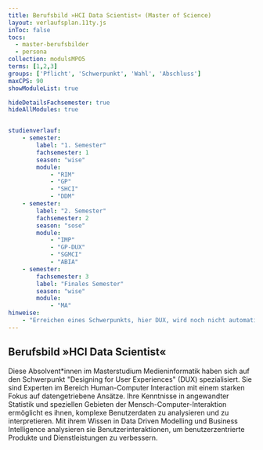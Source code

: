 ```yaml
---
title: Berufsbild »HCI Data Scientist« (Master of Science)
layout: verlaufsplan.11ty.js
inToc: false
tocs:
  - master-berufsbilder
  - persona
collection: modulsMPO5
terms: [1,2,3]
groups: ['Pflicht', 'Schwerpunkt', 'Wahl', 'Abschluss']
maxCPS: 90
showModuleList: true

hideDetailsFachsemester: true
hideAllModules: true


studienverlauf:
    - semester:
        label: "1. Semester"
        fachsemester: 1
        season: "wise"
        module: 
            - "RIM"
            - "GP"
            - "SHCI"
            - "DDM"
    - semester:
        label: "2. Semester"
        fachsemester: 2
        season: "sose"
        module: 
            - "IMP"
            - "GP-DUX"
            - "SGMCI"
            - "ABIA"
    - semester:
        fachsemester: 3
        label: "Finales Semester"
        season: "wise"
        module: 
            - "MA"
hinweise:
    - "Erreichen eines Schwerpunkts, hier DUX, wird noch nicht automatisch geprüft"
---
```



## Berufsbild »HCI Data Scientist«

Diese Absolvent\*innen im Masterstudium Medieninformatik haben sich auf den Schwerpunkt "Designing for User Experiences" (DUX) spezialisiert. Sie sind Experten im Bereich Human-Computer Interaction mit einem starken Fokus auf datengetriebene Ansätze. Ihre Kenntnisse in angewandter Statistik und speziellen Gebieten der Mensch-Computer-Interaktion ermöglicht es ihnen, komplexe Benutzerdaten zu analysieren und zu interpretieren. Mit ihrem Wissen in Data Driven Modelling und Business Intelligence analysieren sie Benutzerinteraktionen, um benutzerzentrierte Produkte und Dienstleistungen zu verbessern.

